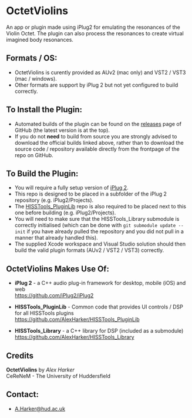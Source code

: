 # OctetViolins
An app or plugin made using iPlug2 for emulating the resonances of the Violin Octet.
The plugin can also process the resonances to create virtual imagined body resonances.

Formats / OS:
---------------------------------
- OctetViolins is curently provided as AUv2 (mac only) and VST2 / VST3 (mac / windows).
- Other formats are support by iPlug 2 but not yet configured to build correctly.

To Install the Plugin:
---------------------------------
- Automated builds of the plugin can be found on the [releases](https://github.com/AlexHarker/OctetViolins/releases) page of GitHub (the latest version is at the top).
- If you do not **need** to build from source you are strongly advised to download the official builds linked above, rather than to download the source code / repository available directly from the frontpage of the repo on GitHub.

To Build the Plugin:
---------------------------------
- You will require a fully setup version of [iPlug 2](https://github.com/iPlug2/iPlug2).
- This repo is designed to be placed in a subfolder of the iPlug 2 repository (e.g. iPlug2/Projects).
- The [HISSTools_PluginLib](https://github.com/AlexHarker/HISSTools_PluginLib) repo is also required to be placed next to this one before building (e.g. iPlug2/Projects).
- You will need to make sure that the HISSTools_Library submodule is correctly initialised (which can be done with ```git submodule update --init``` if you have already pulled the repository and you did not pull in a manner that already handled this).
- The supplied Xcode workspace and Visual Studio solution should then build the valid plugin formats (AUv2 / VST2 / VST3) correctly.

OctetViolins Makes Use Of:
---------------------------------

- **iPlug 2** - a C++ audio plug-in framework for desktop, mobile (iOS) and web <br>
https://github.com/iPlug2/iPlug2

- **HISSTools_PluginLib** - Common code that provides UI controls /  DSP for all HISSTools plugins<br>
https://github.com/AlexHarker/HISSTools_PluginLib

- **HISSTools_Library** - a C++ library for DSP (included as a submodule) <br>
https://github.com/AlexHarker/HISSTools_Library

Credits
---------------------------------
**OctetViolins** by *Alex Harker* <br>
CeReNeM - The University of Huddersfield

Contact:
---------------------------------

* A.Harker@hud.ac.uk
